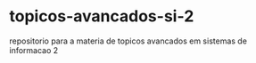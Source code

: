 # topicos-avancados-si-2
repositorio para a materia de topicos avancados em sistemas de informacao 2
